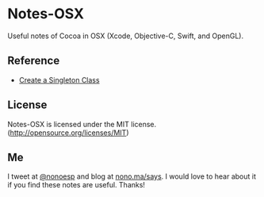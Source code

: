 # Notes-OSX
Useful notes of Cocoa in OSX (Xcode, Objective-C, Swift, and OpenGL).

## Reference

* [Create a Singleton Class](http://www.galloway.me.uk/tutorials/singleton-classes/)

## License

Notes-OSX is licensed under the MIT license. (http://opensource.org/licenses/MIT)

## Me

I tweet at [@nonoesp](http://www.twitter.com/nonoesp) and blog at [nono.ma/says](http://nono.ma/says). I would love to hear about it if you find these notes are useful. Thanks!
